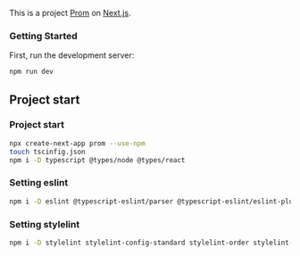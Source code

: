 This is a project [Prom](https://github.com/NataliaPylypenko/prom) on [Next.js](https://nextjs.org/).

### Getting Started

First, run the development server:

```bash
npm run dev
```


## Project start


### Project start

```bash
npx create-next-app prom --use-npm
touch tscinfig.json
npm i -D typescript @types/node @types/react
```

### Setting eslint

```bash
npm i -D eslint @typescript-eslint/parser @typescript-eslint/eslint-plugin
```

### Setting stylelint 

```bash
npm i -D stylelint stylelint-config-standard stylelint-order stylelint-order-config-standard
```

